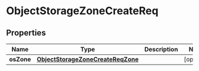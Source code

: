 # ObjectStorageZoneCreateReq

## Properties
Name | Type | Description | Notes
------------ | ------------- | ------------- | -------------
**osZone** | [**ObjectStorageZoneCreateReqZone**](ObjectStorageZoneCreateReqZone.md) |  |  [optional]
